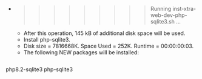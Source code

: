 * >>>>>>>>> Running inst-xtra-web-dev-php-sqlite3.sh ...
  * After this operation, 145 kB of additional disk space will be used.
  * Install php-sqlite3.
  * Disk size = 7816668K. Space Used = 252K. Runtime = 00:00:00:03.
  * The following NEW packages will be installed:
  ```bash
php8.2-sqlite3 php-sqlite3
  ```
